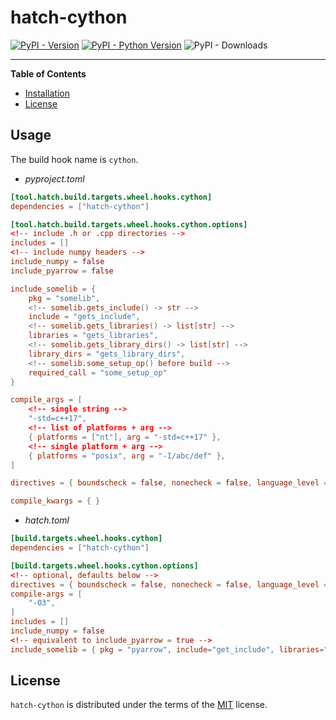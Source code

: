# hatch-cython

[![PyPI - Version](https://img.shields.io/pypi/v/hatch-cython.svg)](https://pypi.org/project/hatch-cython)
[![PyPI - Python Version](https://img.shields.io/pypi/pyversions/hatch-cython.svg)](https://pypi.org/project/hatch-cython)
![PyPI - Downloads](https://img.shields.io/pypi/dw/hatch-cython)

---

**Table of Contents**

- [Installation](#installation)
- [License](#license)

## Usage

The build hook name is `cython`.

- _pyproject.toml_

```toml
[tool.hatch.build.targets.wheel.hooks.cython]
dependencies = ["hatch-cython"]

[tool.hatch.build.targets.wheel.hooks.cython.options]
<!-- include .h or .cpp directories -->
includes = []
<!-- include numpy headers -->
include_numpy = false
include_pyarrow = false

include_somelib = {
    pkg = "somelib",
    <!-- somelib.gets_include() -> str -->
    include = "gets_include",
    <!-- somelib.gets_libraries() -> list[str] -->
    libraries = "gets_libraries",
    <!-- somelib.gets_library_dirs() -> list[str] -->
    library_dirs = "gets_library_dirs",
    <!-- somelib.some_setup_op() before build -->
    required_call = "some_setup_op"
}

compile_args = [
    <!-- single string -->
    "-std=c++17",
    <!-- list of platforms + arg -->
    { platforms = ["nt"], arg = "-std=c++17" },
    <!-- single platform + arg -->
    { platforms = "posix", arg = "-I/abc/def" },
]

directives = { boundscheck = false, nonecheck = false, language_level = 3, binding = true }

compile_kwargs = { }
```

- _hatch.toml_

```toml
[build.targets.wheel.hooks.cython]
dependencies = ["hatch-cython"]

[build.targets.wheel.hooks.cython.options]
<!-- optional, defaults below -->
directives = { boundscheck = false, nonecheck = false, language_level = 3, binding = true }
compile-args = [
    "-O3",
]
includes = []
include_numpy = false
<!-- equivalent to include_pyarrow = true -->
include_somelib = { pkg = "pyarrow", include="get_include", libraries="get_libraries", library_dirs="get_library_dirs", required_call="create_library_symlinks" }
```

## License

`hatch-cython` is distributed under the terms of the [MIT](https://spdx.org/licenses/MIT.html) license.

